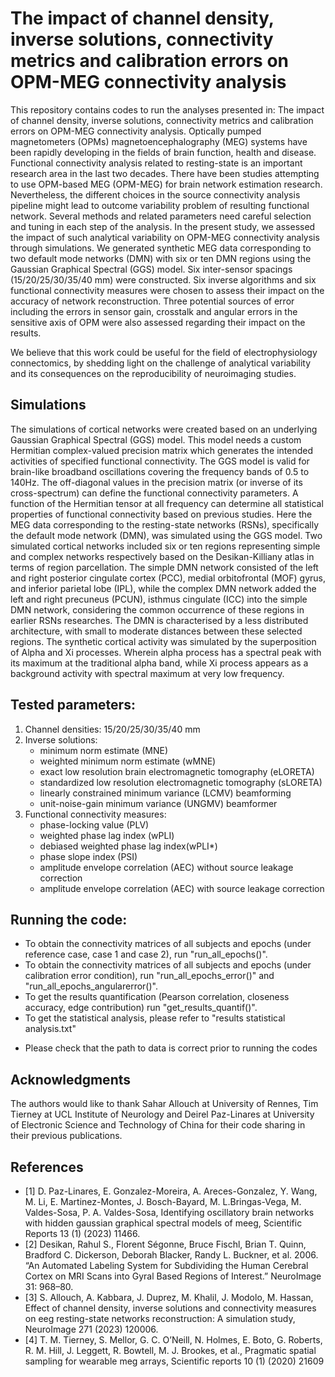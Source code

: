 # The impact of channel density, inverse solutions, connectivity metrics and calibration errors on OPM-MEG connectivity analysis
This repository contains codes to run the analyses presented in: The impact of channel density, inverse solutions, connectivity metrics and calibration errors on OPM-MEG connectivity analysis.
Optically pumped magnetometers (OPMs) magnetoencephalography (MEG) systems have been rapidly developing in
the fields of brain function, health and disease. Functional connectivity analysis related to resting-state is an important
research area in the last two decades. There have been studies attempting to use OPM-based MEG (OPM-MEG)
for brain network estimation research. Nevertheless, the different choices in the source connectivity analysis pipeline
might lead to outcome variability problem of resulting functional network. Several methods and related parameters need
careful selection and tuning in each step of the analysis. In the present study, we assessed the impact of such analytical
variability on OPM-MEG connectivity analysis through simulations. We generated synthetic MEG data corresponding
to two default mode networks (DMN) with six or ten DMN regions using the Gaussian Graphical Spectral (GGS)
model. Six inter-sensor spacings (15/20/25/30/35/40 mm) were constructed. Six inverse algorithms and six functional
connectivity measures were chosen to assess their impact on the accuracy of network reconstruction. Three potential
sources of error including the errors in sensor gain, crosstalk and angular errors in the sensitive axis of OPM were also
assessed regarding their impact on the results.

We believe that this work could be useful for the field of electrophysiology connectomics, by shedding light on the challenge of analytical variability and its consequences on the reproducibility of neuroimaging studies.

## Simulations
The simulations of cortical networks were created based on an underlying Gaussian Graphical Spectral (GGS) model. 
This model needs a custom Hermitian complex-valued precision matrix which generates the intended activities of specified functional connectivity. 
The GGS model is valid for brain-like broadband oscillations covering the frequency bands of 0.5 to 140Hz. 
The off-diagonal values in the precision matrix (or inverse of its cross-spectrum) can define the functional connectivity parameters. 
A function of the Hermitian tensor at all frequency can determine all statistical properties of functional connectivity based on previous studies. 
Here the MEG data corresponding to the resting-state networks (RSNs), specifically the default mode network (DMN), was simulated using the GGS model. 
Two simulated cortical networks included six or ten regions representing simple and complex networks respectively based on the Desikan-Killiany atlas in terms of region parcellation. 
The simple DMN network consisted of the left and right posterior cingulate cortex (PCC), medial orbitofrontal (MOF) gyrus, and inferior parietal lobe (IPL),
while the complex DMN network added the left and right precuneus (PCUN), isthmus cingulate (ICC) into the simple DMN network, considering the common occurrence of these regions in earlier RSNs researches. 
The DMN is characterised by a less distributed architecture, with small to moderate distances between these selected regions. 
The synthetic cortical activity was simulated by the superposition of Alpha and Xi processes. 
Wherein alpha process has a spectral peak with its maximum at the traditional alpha band, while Xi process appears as a background activity with spectral maximum at very low frequency. 
## Tested parameters:
  1) Channel densities: 15/20/25/30/35/40 mm
  2) Inverse solutions:
      - minimum norm estimate (MNE)
      - weighted minimum norm estimate (wMNE)
      - exact low resolution brain electromagnetic tomography (eLORETA)
      - standardized low resolution electromagnetic tomography (sLORETA)
      - linearly constrained minimum variance (LCMV) beamforming 
      - unit-noise-gain minimum variance (UNGMV) beamformer
  3) Functional connectivity measures:
      - phase-locking value (PLV)
      - weighted phase lag index (wPLI)
      - debiased weighted phase lag index(wPLI*)
      - phase slope index (PSI)
      - amplitude envelope correlation (AEC) without source leakage correction
      - amplitude envelope correlation (AEC) with source leakage correction
  

## Running the code:
- To obtain the connectivity matrices of all subjects and epochs (under reference case, case 1 and case 2), run "run_all_epochs()".
- To obtain the connectivity matrices of all subjects and epochs (under calibration error condition), run "run_all_epochs_error()" and "run_all_epochs_angularerror()".
- To get the results quantification (Pearson correlation, closeness accuracy, edge contribution) run "get_results_quantif()".
- To get the statistical analysis, please refer to "results statistical analysis.txt"

* Please check that the path to data is correct prior to running the codes
## Acknowledgments
The authors would like to thank Sahar Allouch at University of Rennes, Tim Tierney at UCL Institute of Neurology and Deirel Paz-Linares at University of Electronic Science and Technology of China for their code sharing in their previous publications.

## References
- [1] D. Paz-Linares, E. Gonzalez-Moreira, A. Areces-Gonzalez, Y. Wang, M. Li, E. Martinez-Montes, J. Bosch-Bayard, M. L.Bringas-Vega, M. Valdes-Sosa, P. A. Valdes-Sosa, Identifying oscillatory brain networks with hidden gaussian graphical spectral models of meeg, Scientific Reports 13 (1) (2023) 11466.
- [2] Desikan, Rahul S., Florent Ségonne, Bruce Fischl, Brian T. Quinn, Bradford C. Dickerson, Deborah Blacker, Randy L. Buckner, et al. 2006. “An Automated Labeling         System for Subdividing the Human Cerebral Cortex on MRI Scans into Gyral Based Regions of Interest.” NeuroImage 31: 968–80.
- [3] S. Allouch, A. Kabbara, J. Duprez, M. Khalil, J. Modolo,  M. Hassan, Effect of channel density, inverse solutions and connectivity measures on eeg resting-state networks reconstruction: A simulation study, NeuroImage 271 (2023) 120006.
- [4] T. M. Tierney, S. Mellor, G. C. O’Neill, N. Holmes, E. Boto, G. Roberts, R. M. Hill, J. Leggett, R. Bowtell, M. J. Brookes, et al., Pragmatic spatial sampling for wearable meg arrays, Scientific reports 10 (1) (2020) 21609

